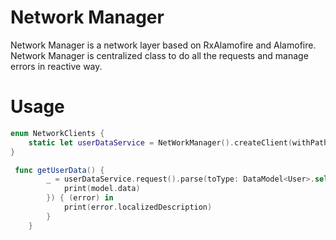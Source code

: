# Network Manager

Network Manager is a network layer based on RxAlamofire and Alamofire. Network Manager is centralized class to do all the requests and manage errors in reactive way.

# Usage


``` Swift
enum NetworkClients {
    static let userDataService = NetWorkManager().createClient(withPath: "user/2", method: .get)
}
```

``` Swift
 func getUserData() {
        _ = userDataService.request().parse(toType: DataModel<User>.self).subscribe(onSuccess: { (model) in
            print(model.data)
        }) { (error) in
            print(error.localizedDescription)
        }
    }
```
